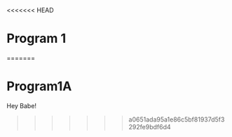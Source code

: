 <<<<<<< HEAD
# Program 1
=======
# Program1A
Hey Babe!
>>>>>>> a0651ada95a1e86c5bf81937d5f3292fe9bdf6d4

